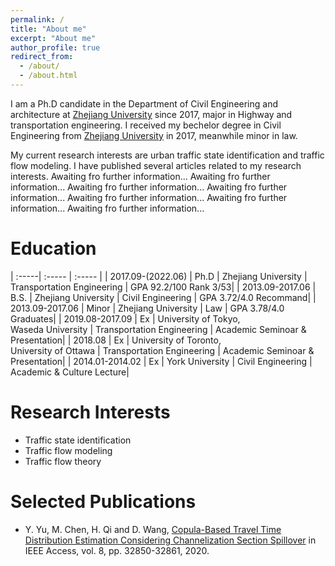 ```yaml
---
permalink: /
title: "About me"
excerpt: "About me"
author_profile: true
redirect_from: 
  - /about/
  - /about.html
---
```


I am a Ph.D candidate in the Department of Civil Engineering and architecture at [Zhejiang University](https://www.zju.edu.cn) since 2017, major in Highway and transportation engineering. I received my bechelor degree in Civil Engineering from [Zhejiang University](https://www.zju.edu.cn) in 2017, meanwhile minor in law. 

My current research interests are urban traffic state identification and traffic flow modeling. I have published several articles related to my research interests. Awaiting fro further information...  Awaiting fro further information...  Awaiting fro further information...  Awaiting fro further information...  Awaiting fro further information...  Awaiting fro further information...  Awaiting fro further information...  


Education
=====

| :-----| :----- | :----- |
| 2017.09-(2022.06) | Ph.D  | Zhejiang University | Transportation Engineering | GPA 92.2/100 Rank 3/53|
| 2013.09-2017.06 | B.S. | Zhejiang University | Civil Engineering | GPA 3.72/4.0 Recommand|
| 2013.09-2017.06  | Minor | Zhejiang University | Law | GPA 3.78/4.0 Graduates|
| 2019.08-2017.09 | Ex | University of Tokyo, <br> Waseda University | Transportation Engineering | Academic Seminoar & Presentation|
| 2018.08  | Ex | University of Toronto, <br> University of Ottawa | Transportation Engineering | Academic Seminoar & Presentation|
| 2014.01-2014.02  | Ex | York University | Civil Engineering | Academic & Culture Lecture|


Research Interests
======
* Traffic state identification
* Traffic flow modeling  
* Traffic flow theory  


Selected Publications
======
* Y. Yu, M. Chen, H. Qi and D. Wang, [Copula-Based Travel Time Distribution Estimation Considering Channelization Section Spillover](https://ieeexplore.ieee.org/abstract/document/8976161/) in IEEE Access, vol. 8, pp. 32850-32861, 2020.
